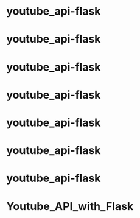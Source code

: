 # youtube_api-flask
# youtube_api-flask
# youtube_api-flask
# youtube_api-flask
# youtube_api-flask
# youtube_api-flask
# youtube_api-flask
# Youtube_API_with_Flask
